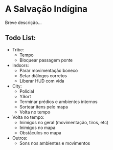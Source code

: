 # A Salvação Indígina 

Breve descrição...

## Todo List:
- Tribe:
    - Tempo
    - Bloquear passagem ponte
- Indoors:
    - Parar movimentação boneco
    - Setar diálogos corretos
    - Liberar HUD com vida
- City:
    - Policial
    - YSort
    - Terminar prédios e ambientes internos
    - Sortear itens pelo mapa
    - Volta no tempo
- Volta no tempo:
    - Inimigos no geral (movimentação, tiros, etc)
    - Inimigos no mapa
    - Obstáculos no mapa
- Outros:
    - Sons nos ambientes e movimentos
